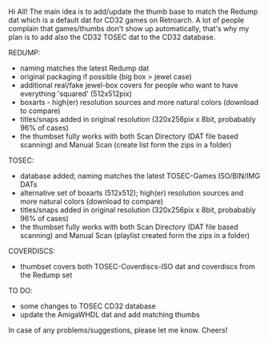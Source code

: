 Hi All!
The main idea is to add/update the thumb base to match the Redump dat which is a default dat for CD32 games on Retroarch.
A lot of people complain that games/thumbs don't show up automatically, that's why my plan is to add also the CD32 TOSEC dat to the CD32 database.

REDUMP:
- naming matches the latest Redump dat
- original packaging if possible (big box > jewel case)
- additional real/fake jewel-box covers for people who want to have everything 'squared' (512x512pix)
- boxarts - high(er) resolution sources and more natural colors (download to compare)
- titles/snaps added in original resolution (320x256pix x 8bit, probabably 96% of cases)
- the thumbset fully works with both Scan Directory (DAT file based scanning) and Manual Scan (create list form the zips in a folder)

TOSEC:
 - database added; naming matches the latest TOSEC-Games ISO/BIN/IMG DATs
 - alternative set of boxarts (512x512); high(er) resolution sources and more natural colors (download to compare)
 - titles/snaps added in original resolution (320x256pix x 8bit, probabably 96% of cases)
 - the thumbset fully works with both Scan Directory (DAT file based scanning) and Manual Scan (playlist created form the zips in a folder)

COVERDISCS:
 - thumbset covers both TOSEC-Coverdiscs-ISO dat and coverdiscs from the Redump set

TO DO:
- some changes to TOSEC CD32 database
- update the AmigaWHDL dat and add matching thumbs

In case of any problems/suggestions, please let me know.
Cheers!